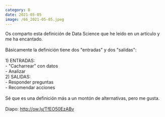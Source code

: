 ```yaml
--- 
category: B 
date: 2021-05-05 
image: /66_2021-05-05.jpeg 
--- 
```


Os comparto esta definición de Data Science que he leído en un artículo y me ha encantado. <br><br>Básicamente la definición tiene dos "entradas" y dos "salidas":<br><br>1) ENTRADAS:<br> - "Cacharrear" con datos<br> - Analizar <br>2) SALIDAS:<br> - Responder preguntas<br> - Recomendar acciones<br><br>Sé que es una definición más a un montón de alternativas, pero me gusta. <br><br>Diapo: http://ow.ly/TfEO50EzABv